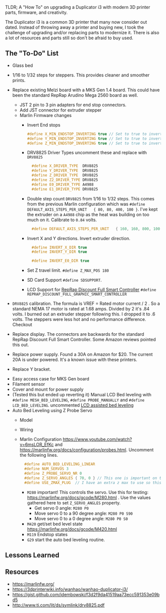TLDR; A "How To" on upgrading a Duplicator i3 with modern 3D printer parts, firmware, and creativity.

The Duplicator i3 is a common 3D printer that many now consider out dated. Instead of throwing away a printer and buying new, I took the challenge of upgrading and/or replacing parts to modernize it.  There is also a lot of resources and parts still so don't be afraid to buy used.

## The "To-Do" List

- Glass bed
- 1/16 to 1/32 steps for steppers. This provides cleaner and smoother prints.
- Replace existing Melzi board with a MKS Gen 1.4 board. This could have been the standard RepRap Arudino Mega 2560 board as well.

  - JST 2 pin to 3 pin adapters for end stop connectors.
  - Add JST connector for extruder stepper
  - Marlin Firmware changes
    - Invert End stops
      ```cpp
      #define X_MIN_ENDSTOP_INVERTING true // Set to true to invert the logic of the endstop.
      #define Y_MIN_ENDSTOP_INVERTING true // Set to true to invert the logic of the endstop.
      #define Z_MIN_ENDSTOP_INVERTING true // Set to true to invert the logic of the endstop.
      ```
    - DRV8825 Driver Types uncomment these and replace with `DRV8825`

      ```cpp
        #define X_DRIVER_TYPE  DRV8825
        #define Y_DRIVER_TYPE  DRV8825
        #define Z_DRIVER_TYPE  DRV8825
        #define Z2_DRIVER_TYPE DRV8825
        #define E0_DRIVER_TYPE A4988
        #define E1_DRIVER_TYPE DRV8825
      ```

    - Double step count `DRV8825` from 1/16 to 1/32 steps. This comes from the previous Marlin configuration which was `#define DEFAULT_AXIS_STEPS_PER_UNIT   { 80, 80, 400, 100 }`.  I've kept the extruder on a `A4988` chip as the heat was building on too much on it.  Calibrate to `0.84` volts.
    
      ```cpp
        #define DEFAULT_AXIS_STEPS_PER_UNIT   { 160, 160, 800, 100 }
      ```
    - Invert X and Y directions. Invert extruder direction.

      ```cpp
        #define INVERT_X_DIR true
        #define INVERT_Y_DIR true

        #define INVERT_E0_DIR true
      ```

    - Set Z travel limit. `#define Z_MAX_POS 180`
    - SD Card Support `#define SDSUPPORT`.
    - LCD Support for [RepRap Discount Full Smart Controller](https://amzn.to/2JygbSy) `#define REPRAP_DISCOUNT_FULL_GRAPHIC_SMART_CONTROLLER`
- `DRV8825` calibration. The formula is VREF = Rated motor current / 2 . So a standard NEMA 17 motor is rated at 1.68 amps. Divided by 2 it's .84 volts.  I burned out an extruder stepper following this. I dropped it to .6 volts.  The steppers were less hot and no performance difference. Checkout 
- Replace display. The connectors are backwards for the standard RepRap Discount Full Smart Controller. Some Amazon reviews pointed this out.
- Replace power supply. Found a 30A on Amazon for $20. The current 20A is under powered. It's a known issue with these printers.
- Replace Y bracket.
<!-- - OctoPrint works but there is a bug where you need to set the serial speed to `Auto` otherwise it fails to connect. -->
- Easy access case for MKS Gen board
- Filament sensor
- Cover and mount for power supply
- (Tested this but ended up reverting it) Manual LCD Bed leveling with `#define MESH_BED_LEVELING`, `#define PROBE_MANUALLY` and `#define LCD_BED_LEVELING`. uncommented [LCD assisted bed leveling](https://marlinfw.org/docs/configuration/probes.html) 
- Auto Bed Leveling using Z Probe Servo
  - Model
  - Wiring
  - Marlin Configuration https://www.youtube.com/watch?v=6msLOR_EfKc and https://marlinfw.org/docs/configuration/probes.html. Uncomment the following lines.
    
    ```cpp
      #define AUTO_BED_LEVELING_LINEAR
      #define NUM_SERVOS 3 
      #define Z_PROBE_SERVO_NR 0  
      #define Z_SERVO_ANGLES { 70, 0 } // This one is important on the servo arm deploy and retraction
      #define USE_ZMAX_PLUG  // I have an extra z max to use so this is used for the switch on the servo arm
    ```
    - `M280` important! This controls the servo.  Use this for testing: https://marlinfw.org/docs/gcode/M280.html . Use the values gathered here to set `Z_SERVO_ANGLES` property.
      - Get servo 0 angle: `M280 P0`
      - Move servo 0 to a 90 degree angle: `M280 P0 S90`
      - Move servo 0 to a 0 degree angle: `M280 P0 S0`
    - `M420` get/set bed level state https://marlinfw.org/docs/gcode/M420.html
    - `M119` Endstop states
    - `G29` start the auto bed leveling routine.
  


## Lessons Learned

## Resources

- https://marlinfw.org/
- https://3dprinterwiki.info/wanhao/wanhao-duplicator-i3/
- https://gist.github.com/jdembowski/f3d2f9da41519aa73ecc591353e09bd5
- http://www.ti.com/lit/ds/symlink/drv8825.pdf